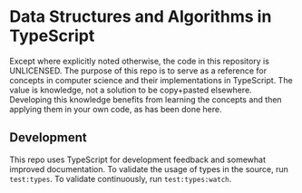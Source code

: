 # Data Structures and Algorithms in TypeScript

Except where explicitly noted otherwise, the code in this repository is
UNLICENSED. The purpose of this repo is to serve as a reference for concepts in
computer science and their implementations in TypeScript. The value is
knowledge, not a solution to be copy+pasted elsewhere. Developing this knowledge
benefits from learning the concepts and then applying them in your own code, as
has been done here.

## Development

This repo uses TypeScript for development feedback and somewhat improved
documentation. To validate the usage of types in the source, run `test:types`.
To validate continuously, run `test:types:watch`.
